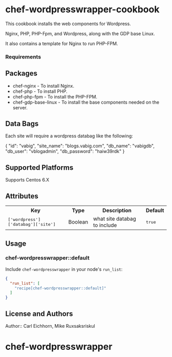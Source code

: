 # chef-wordpresswrapper-cookbook

This cookbook installs the web components for Wordpress.  

Nginx, PHP, PHP-Fpm, and Wordpress, along with the GDP base Linux.

It also contains a template for Nginx to run PHP-FPM.

###  Requirements

## Packages

 *  chef-nginx - To install Nginx.
 *  chef-php - To install PHP.
 *  chef-php-fpm - To install the PHP-FPM.
 *  chef-gdp-base-linux - To install the base components needed on the server.
 
##  Data Bags

Each site will require a wordpress databag like the following:

{
  "id": "vabig",
  "site_name": "blogs.vabig.com",
  "db_name": "vabigdb",
  "db_user": "vblogadmin",
  "db_password": "haiw39rdk"
}

  
## Supported Platforms

Supports Centos 6.X

## Attributes

<table>
  <tr>
    <th>Key</th>
    <th>Type</th>
    <th>Description</th>
    <th>Default</th>
  </tr>
  <tr>
    <td><tt>['wordpress']['databag']['site']</tt></td>
    <td>Boolean</td>
    <td>what site databag to include</td>
    <td><tt>true</tt></td>
  </tr>
</table>

## Usage

### chef-wordpresswrapper::default

Include `chef-wordpresswrapper` in your node's `run_list`:

```json
{
  "run_list": [
    "recipe[chef-wordpresswrapper::default]"
  ]
}
```

## License and Authors

Author:: Carl Eichhorn, Mike Ruxsaksriskul
# chef-wordpresswrapper

